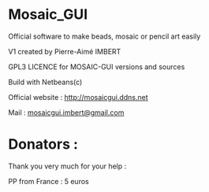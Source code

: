 # Mosaic_GUI

Official software to make beads, mosaic or pencil art easily

V1 created by Pierre-Aimé IMBERT

GPL3 LICENCE for MOSAIC-GUI versions and sources

Build with Netbeans(c)

Official website : http://mosaicgui.ddns.net

Mail : mosaicgui.imbert@gmail.com

# Donators :

Thank you very much for your help :

PP from France : 5 euros

